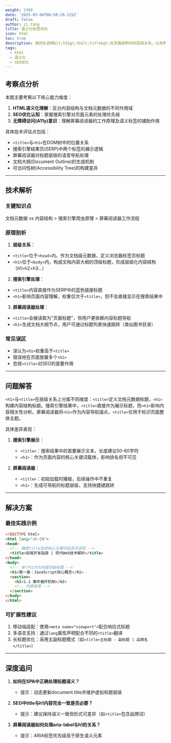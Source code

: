 ```yaml
---
weight: 2300
date: '2025-03-04T06:58:29.125Z'
draft: false
author: zi.Yang
title: 语义化标签对比
icon: html
toc: true
description: 请对比说明&lt;h1&gt;与&lt;title&gt;在页面结构中的层级关系，以及两者在搜索引擎结果展示和屏幕阅读器处理方式上的差异表现。
tags:
  - html
  - 语义化
  - SEO优化
---
```


## 考察点分析

本题主要考察以下核心能力维度：
1. **HTML语义化理解**：区分内容结构与文档元数据的不同作用域
2. **SEO优化认知**：掌握搜索引擎对页面元素的处理优先级
3. **无障碍访问(A11y)意识**：理解屏幕阅读器的工作原理及语义标签的辅助作用

具体技术评估点包括：
- `<title>`与`<h1>`在DOM树中的位置关系
- 搜索引擎结果页(SERP)中两个标签的展示逻辑
- 屏幕阅读器对标题层级的语音导航处理
- 文档大纲(Document Outline)的生成机制
- 可访问性树(Accessibility Tree)的构建差异

---

## 技术解析

### 关键知识点
文档元数据 vs 内容结构 > 搜索引擎爬虫原理 > 屏幕阅读器工作流程

### 原理剖析
1. **层级关系**：
- `<title>`位于`<head>`内，作为文档级元数据，定义浏览器标签页标题
- `<h1>`位于`<body>`内，构成文档内容大纲的顶级标题，形成层级化内容结构（h1>h2>h3...）

2. **搜索引擎处理**：
- `<title>`内容直接作为SERP中的蓝色链接标题
- `<h1>`影响页面内容理解，权重仅次于`<title>`，但不会直接显示在搜索结果中

3. **屏幕阅读器处理**：
- `<title>`会被读取为"页面标题"，但用户更依赖内容标题导航
- `<h1>`生成文档大纲节点，用户可通过标题列表快速跳转（类似图书目录）

### 常见误区
- 误认为`<h1>`权重高于`<title>`
- 错误地在页面放置多个`<h1>`
- 忽视`<title>`对SEO的首要作用

---

## 问题解答

`<h1>`与`<title>`在层级关系上分属不同维度：`<title>`定义文档元数据标题，`<h1>`构建内容结构标题。搜索引擎结果中，`<title>`直接作为展示标题，而`<h1>`影响内容相关性分析。屏幕阅读器将`<h1>`作为内容导航锚点，`<title>`仅用于标识页面整体主题。

具体差异表现：
1. **搜索引擎展示**：
   - `<title>`：搜索结果中的首要展示文本，长度建议50-60字符
   - `<h1>`：作为页面内容的核心关键词载体，影响排名但不可见

2. **屏幕阅读器**：
   - `<title>`：初始加载时播报，后续操作中不重复
   - `<h1>`：生成可导航的标题层级，支持快捷键跳转

---

## 解决方案

### 最佳实践示例
```html
<!DOCTYPE html>
<html lang="zh-CN">
<head>
  <!-- 确保title包含核心关键词且具可读性 -->
  <title>前端开发指南 | 现代Web技术解析</title>
</head>
<body>
  <!-- 单个h1作为内容顶级标题 -->
  <h1>第一章：JavaScript核心概念</h1>
  <section>
    <h2>1.1 事件循环机制</h2>
    <!-- 内容段落 -->
  </section>
</body>
</html>
```

### 可扩展性建议
1. 移动端适配：使用`<meta name="viewport">`配合响应式标题
2. 多语言支持：通过`lang`属性声明配合不同的`<title>`翻译
3. 长标题优化：采用主副标题模式（如`<title>主标题 - 副标题 | 品牌名</title>`）

---

## 深度追问

1. **如何在SPA中正确处理标题语义？**
   - 提示：动态更新document.title并维护虚拟标题层级

2. **SEO中title与h1内容完全一致是否必要？**
   - 提示：建议保持语义一致但形式可差异（如`<title>`包含品牌词）

3. **屏幕阅读器如何处理aria-label与h1的关系？**
   - 提示：ARIA标签优先级高于原生语义元素